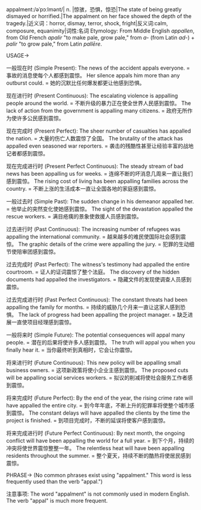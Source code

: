 appalment:/əˈpɔːlmənt/| n. |惊骇，恐惧，惊恐|The state of being greatly dismayed or horrified.|The appalment on her face showed the depth of the tragedy.|近义词：horror, dismay, terror, shock, fright|反义词:calm, composure, equanimity|词性:名词
Etymology: From Middle English *appallen*, from Old French *apalir* "to make pale, grow pale," from *a-* (from Latin *ad-*) + *palir* "to grow pale," from Latin *pallēre*.

USAGE->

一般现在时 (Simple Present):
The news of the accident appals everyone. = 事故的消息使每个人都感到震惊。
Her silence appals him more than any outburst could. = 她的沉默比任何爆发都更让他感到恐惧。

现在进行时 (Present Continuous):
The escalating violence is appalling people around the world. = 不断升级的暴力正在使全世界人民感到震惊。
The lack of action from the government is appalling many citizens. = 政府无所作为使许多公民感到震惊。

现在完成时 (Present Perfect):
The sheer number of casualties has appalled the nation. =  大量的伤亡人数震惊了全国。
The brutality of the attack has appalled even seasoned war reporters. = 袭击的残酷性甚至让经验丰富的战地记者都感到震惊。

现在完成进行时 (Present Perfect Continuous):
The steady stream of bad news has been appalling us for weeks. =  连绵不断的坏消息几周来一直让我们感到震惊。
The rising cost of living has been appalling families across the country. = 不断上涨的生活成本一直让全国各地的家庭感到震惊。


一般过去时 (Simple Past):
The sudden change in his demeanor appalled her. = 他举止的突然变化使她感到震惊。
The sight of the devastation appalled the rescue workers. =  满目疮痍的景象使救援人员感到震惊。

过去进行时 (Past Continuous):
The increasing number of refugees was appalling the international community. =  越来越多的难民使国际社会感到震惊。
The graphic details of the crime were appalling the jury. = 犯罪的生动细节使陪审团感到震惊。

过去完成时 (Past Perfect):
The witness's testimony had appalled the entire courtroom. =  证人的证词震惊了整个法庭。
The discovery of the hidden documents had appalled the investigators. = 隐藏文件的发现使调查人员感到震惊。

过去完成进行时 (Past Perfect Continuous):
The constant threats had been appalling the family for months. =  持续的威胁几个月来一直让这家人感到恐惧。
The lack of progress had been appalling the project manager. =  缺乏进展一直使项目经理感到震惊。


一般将来时 (Simple Future):
The potential consequences will appal many people. =  潜在的后果将使许多人感到震惊。
The truth will appal you when you finally hear it. = 当你最终听到真相时，它会让你震惊。

将来进行时 (Future Continuous):
This new policy will be appalling small business owners. =  这项新政策将使小企业主感到震惊。
The proposed cuts will be appalling social services workers. =  拟议的削减将使社会服务工作者感到震惊。

将来完成时 (Future Perfect):
By the end of the year, the rising crime rate will have appalled the entire city. =  到今年年底，不断上升的犯罪率将使整个城市感到震惊。
The constant delays will have appalled the clients by the time the project is finished. =  到项目完成时，不断的延误将使客户感到震惊。

将来完成进行时 (Future Perfect Continuous):
By next month, the ongoing conflict will have been appalling the world for a full year. = 到下个月，持续的冲突将使世界震惊整整一年。
The relentless heat will have been appalling residents throughout the summer. =  整个夏天，持续不断的酷热将使居民感到震惊。



PHRASE->
(No common phrases exist using "appalment."  This word is less frequently used than the verb "appal.")


注意事项:
The word "appalment" is not commonly used in modern English.  The verb "appal" is much more frequent.
